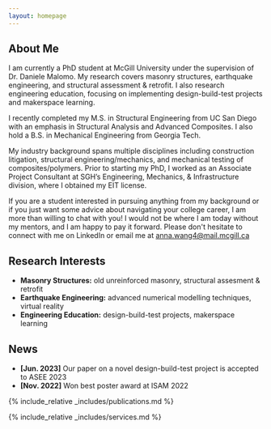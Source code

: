 ```yaml
---
layout: homepage
---
```


## About Me

I am currently a PhD student at McGill University under the supervision of Dr. Daniele Malomo. My research covers masonry structures, earthquake engineering, and structural assessment & retrofit. I also research engineering education, focusing on implementing design-build-test projects and makerspace learning.

I recently completed my M.S. in Structural Engineering from UC San Diego with an emphasis in Structural Analysis and Advanced Composites. I also hold a B.S. in Mechanical Engineering from Georgia Tech. 

My industry background spans multiple disciplines including construction litigation, structural engineering/mechanics, and mechanical testing of composites/polymers. Prior to starting my PhD, I worked as an Associate Project Consultant at SGH’s Engineering, Mechanics, & Infrastructure division, where I obtained my EIT license. 

If you are a student interested in pursuing anything from my background or if you just want some advice about navigating your college career, I am more than willing to chat with you! I would not be where I am today without my mentors, and I am happy to pay it forward. Please don't hesitate to connect with me on LinkedIn or email me at anna.wang4@mail.mcgill.ca

## Research Interests

- **Masonry Structures:** old unreinforced masonry, structural assesment & retrofit
- **Earthquake Engineering:** advanced numerical modelling techniques, virtual reality
- **Engineering Education:** design-build-test projects, makerspace learning

## News

- **[Jun. 2023]** Our paper on a novel design-build-test project is accepted to ASEE 2023
- **[Nov. 2022]** Won best poster award at ISAM 2022

{% include_relative _includes/publications.md %}

{% include_relative _includes/services.md %}
